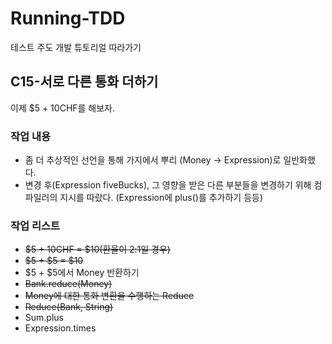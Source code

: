 # Running-TDD
테스트 주도 개발 튜토리얼 따라가기

## C15-서로 다른 통화 더하기
이제 $5 + 10CHF를 해보자.<br>


### 작업 내용
- 좀 더 추상적인 선언을 통해 가지에서 뿌리 (Money -> Expression)로 일반화했다.
- 변경 후(Expression fiveBucks), 그 영향을 받은 다른 부분들을 변경하기 위해 컴파일러의 지시를 따랐다. (Expression에 plus()를 추가하기 등등) 

### 작업 리스트
- ~~$5 + 10CHF = $10(환율이 2:1일 경우)~~
- ~~$5 + $5 = $10~~
- $5 + $5에서 Money 반환하기
- ~~Bank.reduce(Money)~~
- ~~Money에 대한 통화 변환을 수행하는 Reduce~~
- ~~Reduce(Bank, String)~~
- Sum.plus
- Expression.times
